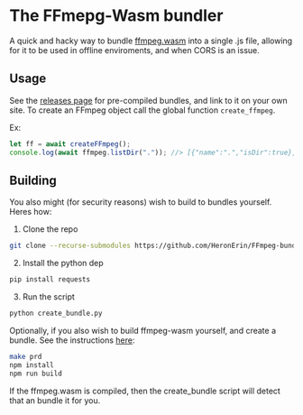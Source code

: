 # The FFmepg-Wasm bundler

A quick and hacky way to bundle [ffmpeg.wasm](https://github.com/ffmpegwasm/ffmpeg.wasm/) into a single .js file, allowing for it to be used in offline enviroments, and when CORS is an issue.


## Usage
See the [releases page](https://github.com/HeronErin/FFmpeg-bundler/releases) for pre-compiled bundles, and link to it on your own site. To create an FFmpeg object call the global function `create_ffmpeg`. 

Ex:
```js
let ff = await createFFmpeg();
console.log(await ffmpeg.listDir(".")); //> [{"name":".","isDir":true},{"name":"..","isDir":true},{"name":"tmp","isDir":true},{"name":"home","isDir":true},{"name":"dev","isDir":true},{"name":"proc","isDir":true}]
```


## Building
You also might (for security reasons) wish to build to bundles yourself. Heres how:

1. Clone the repo
```bash
git clone --recurse-submodules https://github.com/HeronErin/FFmpeg-bundler.git
```
2. Install the python dep
```bash
pip install requests
```
3. Run the script
```bash
python create_bundle.py
```

Optionally, if you also wish to build ffmpeg-wasm yourself, and create a bundle. See the instructions [here](https://ffmpegwasm.netlify.app/docs/contribution/core/):
```bash
make prd
npm install
npm run build
```
If the ffmpeg.wasm is compiled, then the create_bundle script will detect that an bundle it for you.
